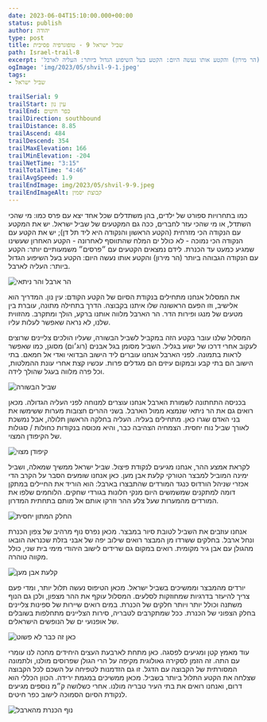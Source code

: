 ```yaml
---
date: 2023-06-04T15:10:00.000+00:00
status: publish
author: יהודה
type: post
title: שביל ישראל 9 - טופוגרפיה פסיכית
path: Israel-trail-8
excerpt: 'כמו בתחרויות ספורט של ילדים, בהן משתדלים שכל אחד יצא עם פרס כמו: זה שהכי השתדל, או שזה שהכי עזר לחברים, ככה גם המקטעים של שביל ישראל. יש את המקטע עם הנקודה הכי מזרחית (הקטע הראשון והנקודה היא ליד תל דן); יש את הקטע עם הנקודה הכי נמוכה - לא כולל ים המלח שהתווסף לאחרונה - הקטע האחרון שעשינו שמגיע כמעט עד הכנרת. לידם נמצאים הקטעים עם ״פרסים״ משמעותיים יותר: הקטע עם הנקודה הגבוהה ביותר (הר מירון) והקטע אותו נעשה היום: הקטע בעל השיפוע הגדול ביותר: העליה לארבל.'
ogImage: 'img/2023/05/shvil-9-1.jpeg'
tags:
- שביל ישראל

trailSerial: 9
trailStart: עין נון
trailEnd: כפר חיטים
trailDirection: southbound
trailDistance: 8.85
trailAscend: 484
trailDescend: 354
trailMaxElevation: 166
trailMinElevation: -204
trailNetTime: "3:15"
trailTotalTime: "4:46"
trailAvgSpeed: 1.9
trailEndImage: img/2023/05/shvil-9-9.jpeg
trailEndImageAlt: קבוצת יסמין
---
```


כמו בתחרויות ספורט של ילדים, בהן משתדלים שכל אחד יצא עם פרס כמו: מי שהכי השתדל, או מי שהכי עזר לחברים, ככה גם המקטעים של שביל ישראל. יש את המקטע עם הנקודה הכי מזרחית (הקטע הראשון והנקודה היא ליד תל דן); יש את הקטע עם הנקודה הכי נמוכה - לא כולל ים המלח שהתווסף לאחרונה - הקטע האחרון שעשינו שמגיע כמעט עד הכנרת. לידם נמצאים הקטעים עם ״פרסים״ משמעותיים יותר: הקטע עם הנקודה הגבוהה ביותר (הר מירון) והקטע אותו נעשה היום: הקטע בעל השיפוע הגדול ביותר: העליה לארבל.

![הר ארבל והר ניתאי](/img/2023/05/shvil-9-1.jpeg "הארבל - ההר והאתגר")

את המסלול אנחנו מתחילים בנקודת הסיום של הקטע הקודם: עין נון. המדריך הוא אלישיב, וזו הפעם הראשונה שלו איתנו בקבוצה. הדרך בתחילה מתונה, עוברת בין מטעים של מנגו ופירות הדר. הר הארבל מלווה אותנו ברקע, הולך ומתקרב. מהזווית שלנו, לא נראה שאפשר לעלות עליו. 

המסלול שלנו עובר בקטע הזה במקביל לשביל הבשורה, שעליו הולכים צליינים שרוצים לעקוב אחרי דרכו של ישוע בגליל. השביל מסומן בגל אבנים (רוג׳ום) מסוגן, כמו שאפשר לראות בתמונה. לפני הארבל אנחנו עוברים ליד הישוב הבדואי ואדי אל חמאם. בתי הישוב הם בתי קבע ובמקום עיזים הם מגדלים פרות. עכשיו קצת אחרי עונת ההמלטות, וכל פרה מלווה בעגל שהולך לידה. 

![שביל הבשורה](/img/2023/05/shvil-9-2.jpeg "שביל הבשורה")

בכניסה התחתונה לשמורת הארבל אנחנו עוצרים למנוחה לפני העליה הגדולה. מכאן רואים גם את הר ניתאי שנמצא ממול הארבל. בשני ההרים חצובות מערות ששימשו את בני האדם שגרו כאן. מתחילים בעליה. העליה בחלקה הראשון תלולה, אבל נמשכת לאורך שביל נוח יחסית. הצמחיה הצהיבה כבר, והיא מכוסה בנקודות כחולות / סגולות של הקיפודן המצוי.

![קיפודן מצוי](/img/2023/05/shvil-9-4.jpeg "קיפודן מצוי")

לקראת אמצע ההר, אנחנו מגיעים לנקודת פיצול. שביל ישראל ממשיך שמאלה, ושביל ימינה המוביל למבצר הטורקי קלעת אבן מען. כאן אנחנו שומעים הסבר על הקרב הדי אכזרי שניהל הורדוס כנגד המורדים שהתבצרו בארבל: הוא הוריד את החיילים במתקן דומה למתקנים שמשמשים היום מנקי חלונות בגורדי שחקים. הלוחמים שלפו את המורדים מהמערות שעל צלע ההר וזרקו אותם אל מותם בתחתית המדרון. 

![החלק המתון יחסית](/img/2023/05/shvil-9-5.jpeg "החלק המתון יחסית")

אנחנו עוזבים את השביל לטובת סיור במבצר. מכאן נפרס נוף מרהיב של צפון הכנרת ונחל ארבל. בחלקים ששרדו מן המבצר רואים שילוב יפה של אבני בזלת שכנראה הובאו מהגולן עם אבן גיר מקומית. רואים במקום גם שרידים לישוב היהודי מימי בית שני, כולל מקווה טוהרה. 

![קלעת אבן מען](/img/2023/05/shvil-9-6.jpeg "קלעת אבן מען")

יורדים מהמבצר וממשיכים בשביל ישראל. מכאן הטיפוס נעשה תלול יותר, ומדי פעם צריך להיעזר בדרגיות שמחוזקות לסלעים. המסלול עוקף את ההר מצפון, ולכן גם הנוף משתנה וכולל יותר ויותר חלקים של הכנרת. במים רואים שיירות של ספינות צליינים בחלק הצפוני של הכנרת. ככל שמתקרבים לטבריה, סירות הצליינים מתחלפות בשובלים של אופנועי ים של הנופשים הישראלים.

![כאן זה כבר לא פשוט](/img/2023/05/shvil-9-7.jpeg "כאן זה כבר לא פשוט")

עוד מאמץ קטן ומגיעים לפסגה. כאן מתחת לארבעת העצים היחידים מחכה לנו עומרי עם התה. זה הזמן לסקירה גאולוגית מקיפה על הרי הגולן שפרוסים מולנו, ולתמונה המסורתית של הקבוצה עם הדגל. זו גם הזדמנות לטפיחה על השכם לכל הקבוצה שצלחה את הקטע התלול ביותר בשביל. מכאן ממשיכים במגמת ירידה. הכוון הכללי הוא דרום, ואנחנו רואים את בתי העיר טבריה מולנו. אחרי כשלושה ק״מ נוספים מגיעים לנקודת הסיום הסמוכה לישוב כפר חיטים. 

![נוף הכנרת מהארבל](/img/2023/05/shvil-9-8.jpeg "נוף הכנרת מהארבל - היה שווה")

